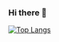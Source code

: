 ### Hi there 👋
[![Top Langs](https://github-readme-stats.vercel.app/api/top-langs/?username=gmbplus95&theme=gruvbox)](https://github.com/anuraghazra/github-readme-stats)
